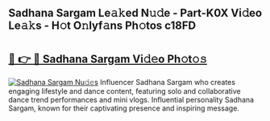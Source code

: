 ## Sadhana Sargam Le𝚊𝚔ed N𝚞𝚍e - Part-K0X Vi𝚍eo Le𝚊𝚔s - H𝚘t O𝚗lyf𝚊ns Ph𝚘tos c18FD

# <h2><a href="http://hf8wbx7.feru.top/?c=Sadhana+Sargam">🔗 👉 🔴 Sadhana Sargam Vi𝚍𝚎o Ph𝚘t𝚘𝚜</a></h2>

[![Sadhana Sargam Nu𝚍𝚎s](https://i.imgur.com/0TWrTi3.gif)](http://hf8wbx7.feru.top/?c=Sadhana+Sargam)
Influencer Sadhana Sargam who creates engaging lifestyle and dance content, featuring solo and collaborative dance trend performances and mini vlogs. Influential personality Sadhana Sargam, known for their captivating presence and inspiring message. 
